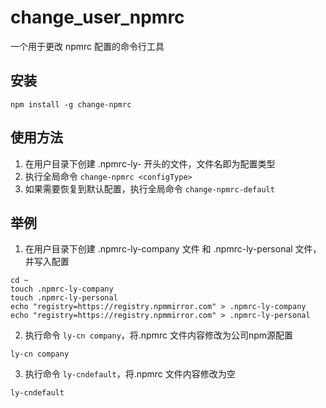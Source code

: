 # change_user_npmrc

一个用于更改 npmrc 配置的命令行工具

## 安装
```shell
npm install -g change-npmrc
```

## 使用方法
1. 在用户目录下创建 .npmrc-ly- 开头的文件，文件名即为配置类型
2. 执行全局命令 `change-npmrc <configType>`
3. 如果需要恢复到默认配置，执行全局命令 `change-npmrc-default`

## 举例
1. 在用户目录下创建 .npmrc-ly-company 文件 和 .npmrc-ly-personal 文件，并写入配置
```shell
cd ~
touch .npmrc-ly-company
touch .npmrc-ly-personal
echo "registry=https://registry.npmmirror.com" > .npmrc-ly-company
echo "registry=https://registry.npmmirror.com" > .npmrc-ly-personal
```

2. 执行命令 `ly-cn company`，将.npmrc 文件内容修改为公司npm源配置
```shell
ly-cn company
```

3. 执行命令 `ly-cndefault`，将.npmrc 文件内容修改为空
```shell
ly-cndefault
```

